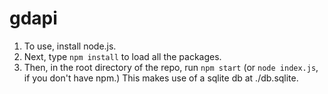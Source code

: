 # gdapi
1. To use, install node.js. 
2. Next, type `npm install` to load all the packages.
3. Then, in the root directory of the repo, run `npm start` (or `node index.js`, if you don't have npm.)
This makes use of a sqlite db at ./db.sqlite. 

